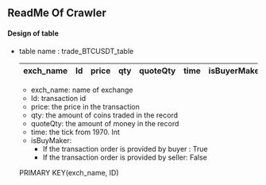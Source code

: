 ## ReadMe Of Crawler

#### Design of table
- table name : trade_BTCUSDT_table

    |exch_name| Id | price | qty |quoteQty| time | isBuyerMaker |
    |----|-------|-----|-----------|-----------|---|---|
    
    - exch_name: name of exchange
    - Id: transaction id
    - price: the price in the transaction
    - qty: the amount of coins traded in the record
    - quoteQty: the amount of money in the record
    - time: the tick from 1970. Int
    - isBuyMaker: 
        - If the transaction order is provided by buyer : True
        - If the transaction order is provided by seller: False

    PRIMARY KEY(exch_name, ID)
